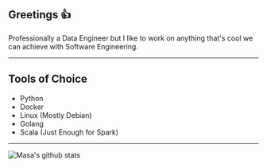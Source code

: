 ## Greetings 👍
Professionally a Data Engineer but I like to work on anything that's cool we can achieve with Software Engineering.

---
## Tools of Choice
- Python
- Docker
- Linux (Mostly Debian)
- Golang
- Scala (Just Enough for Spark)
---



![Masa's github stats](https://github-readme-stats.vercel.app/api?username=Masamerc&show_icons=true&theme=graywhite)
